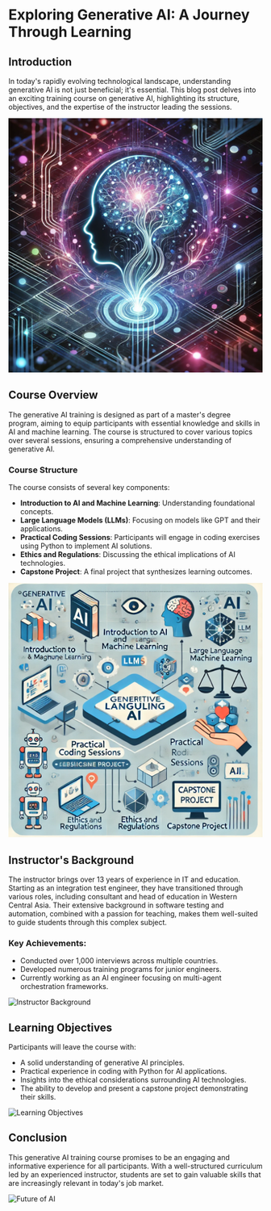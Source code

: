 # Exploring Generative AI: A Journey Through Learning

## Introduction
In today's rapidly evolving technological landscape, understanding generative AI is not just beneficial; it's essential. This blog post delves into an exciting training course on generative AI, highlighting its structure, objectives, and the expertise of the instructor leading the sessions.

![Generative AI Concept](first.webp) <!-- Replace with actual image path -->

## Course Overview
The generative AI training is designed as part of a master's degree program, aiming to equip participants with essential knowledge and skills in AI and machine learning. The course is structured to cover various topics over several sessions, ensuring a comprehensive understanding of generative AI.

### Course Structure
The course consists of several key components:
- **Introduction to AI and Machine Learning**: Understanding foundational concepts.
- **Large Language Models (LLMs)**: Focusing on models like GPT and their applications.
- **Practical Coding Sessions**: Participants will engage in coding exercises using Python to implement AI solutions.
- **Ethics and Regulations**: Discussing the ethical implications of AI technologies.
- **Capstone Project**: A final project that synthesizes learning outcomes.

![Course Structure](second.webp) <!-- Replace with actual image path -->

## Instructor's Background
The instructor brings over 13 years of experience in IT and education. Starting as an integration test engineer, they have transitioned through various roles, including consultant and head of education in Western Central Asia. Their extensive background in software testing and automation, combined with a passion for teaching, makes them well-suited to guide students through this complex subject.

### Key Achievements:
- Conducted over 1,000 interviews across multiple countries.
- Developed numerous training programs for junior engineers.
- Currently working as an AI engineer focusing on multi-agent orchestration frameworks.

![Instructor Background](/mnt/data/A_visually_captivating_image_symbolizing_generativ.png) <!-- Replace with actual image path -->

## Learning Objectives
Participants will leave the course with:
- A solid understanding of generative AI principles.
- Practical experience in coding with Python for AI applications.
- Insights into the ethical considerations surrounding AI technologies.
- The ability to develop and present a capstone project demonstrating their skills.

![Learning Objectives](/mnt/data/A_visually_captivating_image_symbolizing_generativ.png) <!-- Replace with actual image path -->

## Conclusion
This generative AI training course promises to be an engaging and informative experience for all participants. With a well-structured curriculum led by an experienced instructor, students are set to gain valuable skills that are increasingly relevant in today's job market.

![Future of AI](/mnt/data/A_visually_captivating_image_symbolizing_generativ.png) <!-- Replace with actual image path -->
